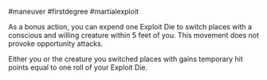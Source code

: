 #maneuver #firstdegree #martialexploit 

As a bonus action, you can expend one Exploit Die to switch places with a conscious and willing creature within 5 feet of you. This movement does not provoke opportunity attacks.

Either you or the creature you switched places with gains temporary hit points equal to one roll of your Exploit Die.